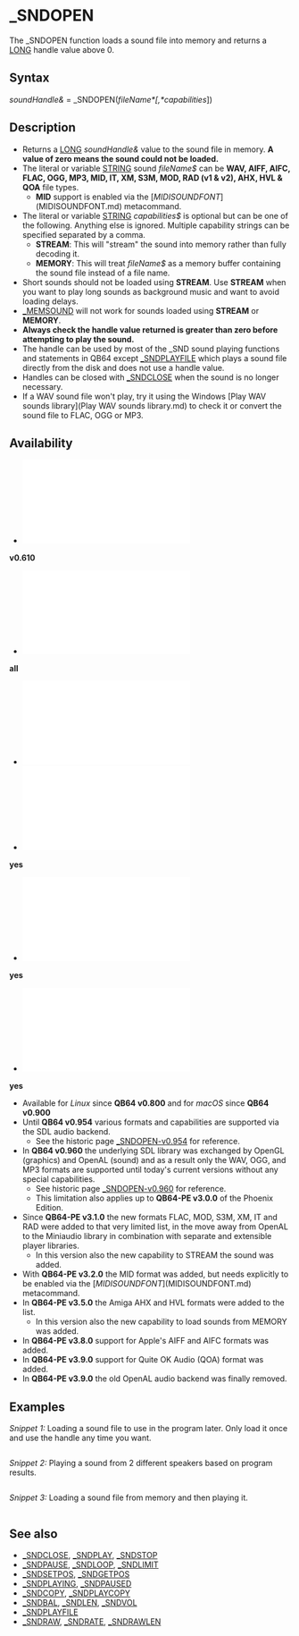 # _SNDOPEN

The _SNDOPEN function loads a sound file into memory and returns a [LONG](LONG.md) handle value above 0.

  

## Syntax

*soundHandle&* = _SNDOPEN(*fileName$*[, *capabilities$*])
  

## Description

* Returns a [LONG](LONG.md) *soundHandle&* value to the sound file in memory. **A value of zero means the sound could not be loaded.**
* The literal or variable [STRING](STRING.md) sound *fileName$* can be **WAV, AIFF, AIFC, FLAC, OGG, MP3, MID, IT, XM, S3M, MOD, RAD (v1 & v2), AHX, HVL & QOA** file types.
	+ **MID** support is enabled via the [$MIDISOUNDFONT]($MIDISOUNDFONT.md) metacommand.
* The literal or variable [STRING](STRING.md) *capabilities$* is optional but can be one of the following. Anything else is ignored. Multiple capability strings can be specified separated by a comma.
	+ **STREAM**: This will "stream" the sound into memory rather than fully decoding it.
	+ **MEMORY**: This will treat *fileName$* as a memory buffer containing the sound file instead of a file name.
* Short sounds should not be loaded using **STREAM**. Use **STREAM** when you want to play long sounds as background music and want to avoid loading delays.
* [_MEMSOUND](_MEMSOUND.md) will not work for sounds loaded using **STREAM** or **MEMORY**.
* **Always check the handle value returned is greater than zero before attempting to play the sound.**
* The handle can be used by most of the _SND sound playing functions and statements in QB64 except [_SNDPLAYFILE](_SNDPLAYFILE.md) which plays a sound file directly from the disk and does not use a handle value.
* Handles can be closed with [_SNDCLOSE](_SNDCLOSE.md) when the sound is no longer necessary.
* If a WAV sound file won't play, try it using the Windows [Play WAV sounds library](Play WAV sounds library.md) to check it or convert the sound file to FLAC, OGG or MP3.

  

## Availability

* [![v0.610](![v0.610.md)](File:Qb64.png "v0.610")

**v0.610**
* [![all](![all.md)](File:Qbpe.png "all")

**all**
* [![Apix.png](![Apix.png.md)](File:Apix.png)
* [![yes](![yes.md)](File:Win.png "yes")

**yes**
* [![yes](![yes.md)](File:Lnx.png "yes")

**yes**
* [![yes](![yes.md)](File:Osx.png "yes")

**yes**

* Available for *Linux* since **QB64 v0.800** and for *macOS* since **QB64 v0.900**
* Until **QB64 v0.954** various formats and capabilities are supported via the SDL audio backend.
	+ See the historic page [_SNDOPEN-v0.954](_SNDOPEN-v0.954.md) for reference.
* In **QB64 v0.960** the underlying SDL library was exchanged by OpenGL (graphics) and OpenAL (sound) and as a result only the WAV, OGG, and MP3 formats are supported until today's current versions without any special capabilities.
	+ See historic page [_SNDOPEN-v0.960](_SNDOPEN-v0.960.md) for reference.
	+ This limitation also applies up to **QB64-PE v3.0.0** of the Phoenix Edition.
* Since **QB64-PE v3.1.0** the new formats FLAC, MOD, S3M, XM, IT and RAD were added to that very limited list, in the move away from OpenAL to the Miniaudio library in combination with separate and extensible player libraries.
	+ In this version also the new capability to STREAM the sound was added.
* With **QB64-PE v3.2.0** the MID format was added, but needs explicitly to be enabled via the [$MIDISOUNDFONT]($MIDISOUNDFONT.md) metacommand.
* In **QB64-PE v3.5.0** the Amiga AHX and HVL formats were added to the list.
	+ In this version also the new capability to load sounds from MEMORY was added.
* In **QB64-PE v3.8.0** support for Apple's AIFF and AIFC formats was added.
* In **QB64-PE v3.9.0** support for Quite OK Audio (QOA) format was added.
* In **QB64-PE v3.9.0** the old OpenAL audio backend was finally removed.

  

## Examples

*Snippet 1:* Loading a sound file to use in the program later. Only load it once and use the handle any time you want.

``` h& = _SNDOPEN("dog.wav") IF h& <= 0 THEN BEEP ELSE [_SNDPLAY](_SNDPLAY.md) h&      'check for valid handle before using!  
```

  

*Snippet 2:* Playing a sound from 2 different speakers based on program results.

``` ' This examples load, plays and then bounces the sound between the left and right channels Laff& = _SNDOPEN("KONGlaff.ogg", "stream") 'load sound file and get LONG handle value [IF](IF.md) Laff& > 0 [THEN](THEN.md)     [_SNDPLAY](_SNDPLAY.md) Laff& 'play sound [ELSE](ELSE.md)     [PRINT](PRINT.md) "Failed to load sound file."     [END](END.md) [END](END.md) [IF](IF.md)  [PRINT](PRINT.md) "Press ESC to stop." dir = 0.01 [DO](DO.md)     [IF](IF.md) laffx! <= -1 [THEN](THEN.md) dir = 0.01     [IF](IF.md) laffx! >= 1 [THEN](THEN.md) dir = -0.01     laffx! = laffx! + dir      [LOCATE](LOCATE.md) , 1: [PRINT USING](PRINT USING.md) "Balance = ##.##"; laffx!;     [_SNDBAL](_SNDBAL.md) Laff&, laffx! 'balance sound to left or right speaker      [_LIMIT](_LIMIT.md) 60 [LOOP](LOOP.md) [WHILE](WHILE.md) [_SNDPLAYING](_SNDPLAYING.md)(Laff&) [AND](AND.md) [_KEYHIT](_KEYHIT.md) <> 27  
```

  

*Snippet 3:* Loading a sound file from memory and then playing it.

``` [OPTION _EXPLICIT](OPTION _EXPLICIT.md)  [DIM](DIM.md) buffer [AS](AS.md) [STRING](STRING.md): buffer = LoadSlidingAwayData [PRINT](PRINT.md) "Size ="; [LEN](LEN.md)(buffer)  [DIM](DIM.md) h [AS](AS.md) [LONG](LONG.md): h = _SNDOPEN(buffer, "memory") [PRINT](PRINT.md) "Handle ="; h [PRINT](PRINT.md) "Length ="; [_SNDLEN](_SNDLEN.md)(h)  [PRINT](PRINT.md) "Looping audio..." [_SNDLOOP](_SNDLOOP.md) h  [END](END.md)  ' This function reads the file directly from data and then returns the decompressed data [FUNCTION](FUNCTION.md) LoadSlidingAwayData$     [DIM](DIM.md) [AS](AS.md) [LONG](LONG.md) numL, numb, stroffs, i, dat     [DIM](DIM.md) rawdata [AS](AS.md) [STRING](STRING.md)      [RESTORE](RESTORE.md) Sliding_Away     [READ](READ.md) numL, numb     rawdata = [SPACE$](SPACE$.md)((numL * 4) + numb)     stroffs = 1      [FOR](FOR.md) i = 1 [TO](TO.md) numL         [READ](READ.md) dat         [MID$](MID$.md)(rawdata, stroffs, 4) = [MKL$](MKL$.md)(dat)         stroffs = stroffs + 4     [NEXT](NEXT.md)      [IF](IF.md) numb > 0 [THEN](THEN.md)         [FOR](FOR.md) i = 1 [TO](TO.md) numb             [READ](READ.md) dat             [MID$](MID$.md)(rawdata, stroffs, 1) = [CHR$](CHR$.md)(dat)             stroffs = stroffs + 1         [NEXT](NEXT.md)     [END IF](END IF.md)      LoadSlidingAwayData = [_INFLATE$](_INFLATE$.md)(rawdata)      '--- DATAs representing the contents of file sliding_away.hvl     '---------------------------------------------------------------------     Sliding_Away:     [DATA](DATA.md) 192,10     [DATA](DATA.md) &H56A59C78,&H51134F5B,&H7766FE10,&HE96D0B6B,&HC5258202,&H5BAED8BA,&H840A956B,&HFBB240F8     [DATA](DATA.md) &H3E2483E0,&H4B3E24A0,&H018928C4,&H6217892F,&H9F813FA2,&H47E14FC0,&H3D1356F1,&HED9D9EB7     [DATA](DATA.md) &H9A78DA05,&HFB3399CE,&HCCE677CD,&HB3CE6ECC,&H7451CF57,&HDF05877E,&H02F0F2DF,&H0F297204     [DATA](DATA.md) &HA39E8435,&HF47BD182,&H9ED67297,&H95727A62,&HC2AD1C62,&HF6E174BD,&HFC52E2CC,&HCDF31E7B     [DATA](DATA.md) &H8C1BFE31,&H0530CF3F,&HFC639FC6,&H767F8C33,&H3E117F0C,&H12FE196E,&HFC3551E6,&HC5602C65     [DATA](DATA.md) &H88B0E660,&H622FE19A,&HBF86AB19,&H6DB89B82,&H42588BF8,&HFF9CEADD,&HFE69F88E,&HFE8E0AA2     [DATA](DATA.md) &HB4151E28,&HB77813DB,&HC0F00F98,&HB1D0D7E2,&H6878BBF8,&HB23C0DF1,&H2DD626F8,&HE2D7443E     [DATA](DATA.md) &HC5B1E1EF,&HF8B0D847,&H35213616,&H7DC6DF37,&HBF4CA16C,&H51D38F90,&H988C1126,&H6396662B     [DATA](DATA.md) &H92BEE941,&H82D4AECA,&HAE19975A,&H84D3803F,&H78C59C84,&H2FDA3819,&H91FEB274,&HBD99B759     [DATA](DATA.md) &H696D74A3,&H9EC47B19,&HD31127F3,&H7BFBB907,&H55F2AF36,&H07F1906A,&H48D709CE,&H28535583     [DATA](DATA.md) &H14E43B7B,&H26A6E166,&HC5B6BE73,&H9987436B,&H4B9F9E0D,&H711ECA4F,&H1F8A569A,&H4C4C7F8E     [DATA](DATA.md) &HD687B61D,&H169A5E4D,&H2C214CDF,&H606A9A4F,&H39E3E02F,&H19D3C0E2,&HBB2BA06B,&H44260BBA     [DATA](DATA.md) &H36837A77,&HD7E5755B,&H8B6D5EB2,&HE2BD64E8,&H5DAFD7B6,&H511EC46B,&H28D99976,&HB2229E54     [DATA](DATA.md) &H119E361B,&H7F0D34A1,&H3F556E80,&H54E38DA8,&HB2C43EA2,&H4A6A18AA,&H6D68D8AE,&HDD4B1A0F     [DATA](DATA.md) &HB08FCF44,&H9F93723A,&H9BF305C9,&H0940B334,&H77655317,&HCFA7E047,&H1FABC0EE,&HB2C99E6B     [DATA](DATA.md) &H6938C69D,&HD2B70456,&H3A4AA7FE,&H9A5571BE,&H72E75DE4,&HC6436D54,&H63C88D17,&H3B1E4C6B     [DATA](DATA.md) &H7D6DAFC6,&H2D781D78,&H551D6B43,&H6D631693,&H0CA258D9,&HC2AD8353,&HDBED2EA1,&HE7D494D6     [DATA](DATA.md) &HDB5D33AA,&HD774C635,&HB7B60E08,&HEA3C14D4,&HAE70F1F7,&H15274254,&H20DB7E57,&HDF3624DB     [DATA](DATA.md) &HD967DE36,&H34FB694A,&H5CF3EAD5,&H3714A95D,&HDFB4B55D,&H8E1B15F5,&HD4C09FBB,&HB2E5593E     [DATA](DATA.md) &HAE7965FB,&H1C50DEAF,&H4AADD413,&HCCF2D114,&H3C053CBE,&H2131FA2A,&HA86FB8EF,&H8B5EE49A     [DATA](DATA.md) &H8E4EC59B,&H4A212712,&HE24DEF20,&H5CD1131F,&H8F7D3BC9,&HBACE8D52,&H48140715,&HF214BADF     [DATA](DATA.md) &H2F5717E5,&HF0A5E631,&H5148A8A5,&HF4DD4296,&HDD4AEDD4,&HA3C4BD17,&HB991EF24,&H2C4E0200     [DATA](DATA.md) &HE1EE4B6F,&H5A527069,&H07B674FC,&HDA9EC13F,&H70AF9D0A,&HA12937B6,&H196D4427,&H8BD50886     [DATA](DATA.md) &H3422259D,&HE5FA7FC8,&HD1E1D1C3,&HE0E0BBF1,&H7C0FC1DB,&HE4F9FB7F,&H760F5838,&H63EEEE5F     [DATA](DATA.md) &HA3,&HDB,&HDD,&H16,&HF8,&H7F,&HEE,&H68,&H18,&HB9 [END FUNCTION](END FUNCTION.md)  
```

  

## See also

* [_SNDCLOSE](_SNDCLOSE.md), [_SNDPLAY](_SNDPLAY.md), [_SNDSTOP](_SNDSTOP.md)
* [_SNDPAUSE](_SNDPAUSE.md), [_SNDLOOP](_SNDLOOP.md), [_SNDLIMIT](_SNDLIMIT.md)
* [_SNDSETPOS](_SNDSETPOS.md), [_SNDGETPOS](_SNDGETPOS.md)
* [_SNDPLAYING](_SNDPLAYING.md), [_SNDPAUSED](_SNDPAUSED.md)
* [_SNDCOPY](_SNDCOPY.md), [_SNDPLAYCOPY](_SNDPLAYCOPY.md)
* [_SNDBAL](_SNDBAL.md), [_SNDLEN](_SNDLEN.md), [_SNDVOL](_SNDVOL.md)
* [_SNDPLAYFILE](_SNDPLAYFILE.md)
* [_SNDRAW](_SNDRAW.md), [_SNDRATE](_SNDRATE.md), [_SNDRAWLEN](_SNDRAWLEN.md)

  
